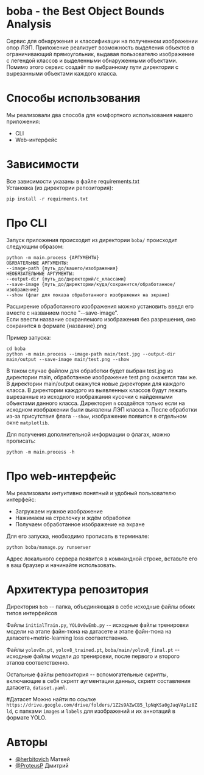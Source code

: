 
# boba - the Best Object Bounds Analysis

Сервис для обнаружения и классификации на полученном изображении опор ЛЭП. Приложение реализует возможность выделения объектов в ограничивающий прямоугольник, выдавая пользователю изображение с легендой классов и выделенными обнаруженными объектами.
Помимо этого сервис создаёт по выбранному пути директории с вырезанными объектами каждого класса.

# Способы использования
Мы реализовали два способа для комфортного использования нашего приложения:
* CLI
* Web-интерфейс

# Зависимости
Все зависимости указаны в файле requirements.txt  
Установка (из директории репозитория):  
```shell
pip install -r requirments.txt
```

# Про CLI

Запуск приложения происходит из директории ```boba/``` происходит следующим образом:
```shell
python -m main.process {АРГУМЕНТЫ} 
ОБЯЗАТЕЛЬНЫЕ АРГУМЕНТЫ:  
--image-path {путь_до/вашего/изображения}  
НЕОБЯЗАТЕЛЬНЫЕ АРГУМЕНТЫ:  
--output-dir {путь_до/директорий/с_классами}  
--save-image {путь_до/директории/куда/сохранится/обработанное/изображение}  
--show (флаг для показа обработанного изображения на экране)
```
Расширение обработанного изображения можно установить введя его вместе с названием  после "--save-image".  
Если ввести название сохраняемого изображения без разрешения, оно сохранится в формате {название}.png

Пример запуска:  
```shell
cd boba 
python -m main.process --image-path main/test.jpg --output-dir main/output --save-image main/test.png --show
```
В таком случае файлом для обработки будет выбран test.jpg из директории main, обработанное изображение test.png окажется там же. В директории main/output окажутся новые директории для каждого класса. В директории каждого из выявленных классов будут лежать вырезанные из исходного изображания кусочки с найденными объектами данного класса. Директория ```n```  создаётся только если на исходном изображении были выявлены ЛЭП класса ```n```. После обработки из-за присутствия флага `--show`, изображение появится в отдельном окне `matplotlib`. 

Для получения дополнительной информации о флагах, можно прописать:
```shell
python -m main.process -h
```
# Про web-интерфейс
Мы реализовали интуитивно понятный и удобный пользователю интерфейс:  
* Загружаем нужное изображение
* Нажимаем на стрелочку и ждём обработки
* Получаем обработанное изображение на экране

Для его запуска, необходимо прописать в терминале:
```shell
python boba/manage.py runserver
```
Адрес локального сервера появится в коммандной строке, вставьте его в ваш браузер и начинайте использовать.
# Архитектура репозитория
Директория `bob` -- папка, объединяющая в себе исходные файлы обоих типов интерфейсов

Файлы `initialTrain.py`, `YOLOv8wEmb.py` -- исходные файлы тренировки модели на этапе файн-тюна на датасете и этапе файн-тюна на датасете+metric-learning loss соответственно. 

Файлы `yolov8n.pt`, `yolov8_trained.pt`, `boba/main/yolov8_final.pt` -- исходные файлы модели до тренировки, после первого и второго этапов соответственно.

Остальные файлы репозитория -- вспомогательные скрипты, включающие в себя скрипт аугментации данных, скрипт составления датасета, `dataset.yaml`.

#Датасет
Можно найти по ссылке `https://drive.google.com/drive/folders/1Z2s9AZwCB5_lpNqKSa0gJaqVAp1z8Zld`, с папками `images` и `labels` для изображений и их аннотаций в формате YOLO.
# Авторы 

- [@herbitovich](https://www.github.com/herbitovich) Матвей
- [@ProteusP](https://github.com/ProteusP) Дмитрий

